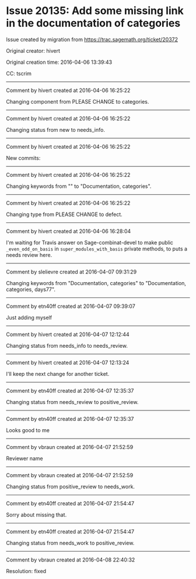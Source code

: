 # Issue 20135: Add some missing link in the documentation of categories

Issue created by migration from https://trac.sagemath.org/ticket/20372

Original creator: hivert

Original creation time: 2016-04-06 13:39:43

CC:  ​tscrim




---

Comment by hivert created at 2016-04-06 16:25:22

Changing component from PLEASE CHANGE to categories.


---

Comment by hivert created at 2016-04-06 16:25:22

Changing status from new to needs_info.


---

Comment by hivert created at 2016-04-06 16:25:22

New commits:


---

Comment by hivert created at 2016-04-06 16:25:22

Changing keywords from "" to "Documentation, categories".


---

Comment by hivert created at 2016-04-06 16:25:22

Changing type from PLEASE CHANGE to defect.


---

Comment by hivert created at 2016-04-06 16:28:04

I'm waiting for Travis answer on Sage-combinat-devel to make public `_even_odd_on_basis` in `super_modules_with_basis` private methods, to puts a needs review here.


---

Comment by slelievre created at 2016-04-07 09:31:29

Changing keywords from "Documentation, categories" to "Documentation, categories, days77".


---

Comment by etn40ff created at 2016-04-07 09:39:07

Just adding myself


---

Comment by hivert created at 2016-04-07 12:12:44

Changing status from needs_info to needs_review.


---

Comment by hivert created at 2016-04-07 12:13:24

I'll keep the next change for another ticket.


---

Comment by etn40ff created at 2016-04-07 12:35:37

Changing status from needs_review to positive_review.


---

Comment by etn40ff created at 2016-04-07 12:35:37

Looks good to me


---

Comment by vbraun created at 2016-04-07 21:52:59

Reviewer name


---

Comment by vbraun created at 2016-04-07 21:52:59

Changing status from positive_review to needs_work.


---

Comment by etn40ff created at 2016-04-07 21:54:47

Sorry about missing that.


---

Comment by etn40ff created at 2016-04-07 21:54:47

Changing status from needs_work to positive_review.


---

Comment by vbraun created at 2016-04-08 22:40:32

Resolution: fixed

